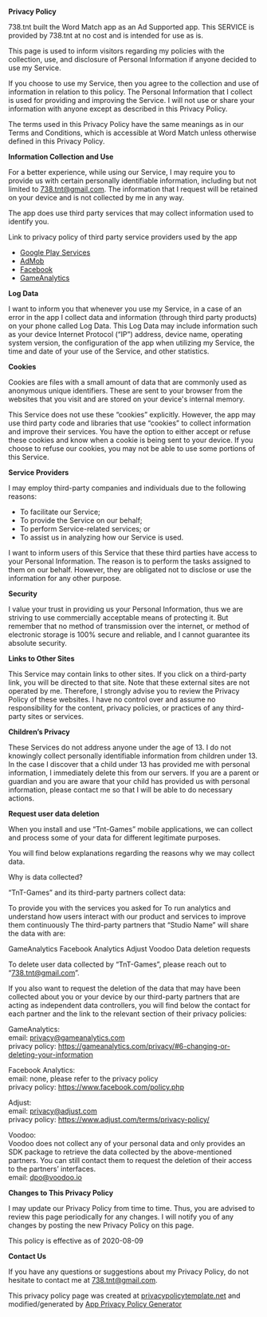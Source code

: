 **Privacy Policy**

738.tnt built the Word Match app as an Ad Supported app. This SERVICE is provided by 738.tnt at no cost and is intended for use as is.

This page is used to inform visitors regarding my policies with the collection, use, and disclosure of Personal Information if anyone decided to use my Service.

If you choose to use my Service, then you agree to the collection and use of information in relation to this policy. The Personal Information that I collect is used for providing and improving the Service. I will not use or share your information with anyone except as described in this Privacy Policy.

The terms used in this Privacy Policy have the same meanings as in our Terms and Conditions, which is accessible at Word Match unless otherwise defined in this Privacy Policy.

**Information Collection and Use**

For a better experience, while using our Service, I may require you to provide us with certain personally identifiable information, including but not limited to 738.tnt@gmail.com. The information that I request will be retained on your device and is not collected by me in any way.

The app does use third party services that may collect information used to identify you.

Link to privacy policy of third party service providers used by the app

*   [Google Play Services](https://www.google.com/policies/privacy/)
*   [AdMob](https://support.google.com/admob/answer/6128543?hl=en)
*   [Facebook](https://www.facebook.com/about/privacy/update/printable)
*   [GameAnalytics](https://gameanalytics.com/privacy)

**Log Data**

I want to inform you that whenever you use my Service, in a case of an error in the app I collect data and information (through third party products) on your phone called Log Data. This Log Data may include information such as your device Internet Protocol (“IP”) address, device name, operating system version, the configuration of the app when utilizing my Service, the time and date of your use of the Service, and other statistics.

**Cookies**

Cookies are files with a small amount of data that are commonly used as anonymous unique identifiers. These are sent to your browser from the websites that you visit and are stored on your device's internal memory.

This Service does not use these “cookies” explicitly. However, the app may use third party code and libraries that use “cookies” to collect information and improve their services. You have the option to either accept or refuse these cookies and know when a cookie is being sent to your device. If you choose to refuse our cookies, you may not be able to use some portions of this Service.

**Service Providers**

I may employ third-party companies and individuals due to the following reasons:

*   To facilitate our Service;
*   To provide the Service on our behalf;
*   To perform Service-related services; or
*   To assist us in analyzing how our Service is used.

I want to inform users of this Service that these third parties have access to your Personal Information. The reason is to perform the tasks assigned to them on our behalf. However, they are obligated not to disclose or use the information for any other purpose.

**Security**

I value your trust in providing us your Personal Information, thus we are striving to use commercially acceptable means of protecting it. But remember that no method of transmission over the internet, or method of electronic storage is 100% secure and reliable, and I cannot guarantee its absolute security.

**Links to Other Sites**

This Service may contain links to other sites. If you click on a third-party link, you will be directed to that site. Note that these external sites are not operated by me. Therefore, I strongly advise you to review the Privacy Policy of these websites. I have no control over and assume no responsibility for the content, privacy policies, or practices of any third-party sites or services.

**Children’s Privacy**

These Services do not address anyone under the age of 13. I do not knowingly collect personally identifiable information from children under 13\. In the case I discover that a child under 13 has provided me with personal information, I immediately delete this from our servers. If you are a parent or guardian and you are aware that your child has provided us with personal information, please contact me so that I will be able to do necessary actions.

**Request user data deletion**

When you install and use “Tnt-Games” mobile applications, we can collect and process some of your data for different legitimate purposes.

You will find below explanations regarding the reasons why we may collect data. 

Why is data collected?

“TnT-Games” and its third-party partners collect data: 

To provide you with the services you asked for
To run analytics and understand how users interact with our product and services to improve them continuously
The third-party partners that “Studio Name” will share the data with are: 

GameAnalytics
Facebook Analytics
Adjust
Voodoo
Data deletion requests

To delete user data collected by “TnT-Games”, please reach out to “738.tnt@gmail.com”.

If you also want to request the deletion of the data that may have been collected about you or your device by our third-party partners that are acting as independent data controllers, you will find below the contact for each partner and the link to the relevant section of their privacy policies:

GameAnalytics:  
email: privacy@gameanalytics.com  
privacy policy: https://gameanalytics.com/privacy/#6-changing-or-deleting-your-information

Facebook Analytics:  
email: none, please refer to the privacy policy  
privacy policy: https://www.facebook.com/policy.php

Adjust:  
email: privacy@adjust.com  
privacy policy: https://www.adjust.com/terms/privacy-policy/

Voodoo:  
Voodoo does not collect any of your personal data and only provides an SDK package to retrieve the data collected by the above-mentioned partners. You can still contact them to request the deletion of their access to the partners’ interfaces.  
email: dpo@voodoo.io

**Changes to This Privacy Policy**

I may update our Privacy Policy from time to time. Thus, you are advised to review this page periodically for any changes. I will notify you of any changes by posting the new Privacy Policy on this page.

This policy is effective as of 2020-08-09

**Contact Us**

If you have any questions or suggestions about my Privacy Policy, do not hesitate to contact me at 738.tnt@gmail.com.

This privacy policy page was created at [privacypolicytemplate.net](https://privacypolicytemplate.net) and modified/generated by [App Privacy Policy Generator](https://app-privacy-policy-generator.firebaseapp.com/)

